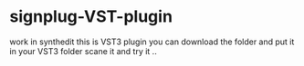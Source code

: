 # signplug-VST-plugin
work in synthedit
this is VST3 plugin you can download the folder and put it in your VST3 folder scane it and try it ..
